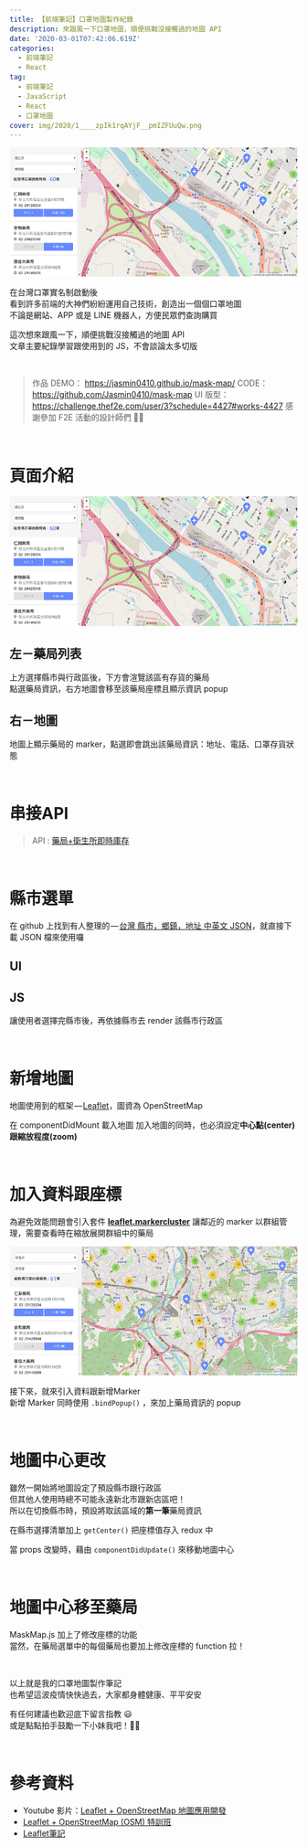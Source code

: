 ```yaml
---
title: 【前端筆記】口罩地圖製作紀錄
description: 來跟風一下口罩地圖，順便挑戰沒接觸過的地圖 API  
date: '2020-03-01T07:42:06.619Z'
categories: 
  - 前端筆記
  - React
tag:
  - 前端筆記
  - JavaScript
  - React
  - 口罩地圖
cover: img/2020/1____zpIk1rqAYjF__pmIZFUuQw.png
---
```


![口罩地圖](../img/2020/1____zpIk1rqAYjF__pmIZFUuQw.png)

在台灣口罩實名制啟動後  
看到許多前端的大神們紛紛運用自己技術，創造出一個個口罩地圖  
不論是網站、APP 或是 LINE 機器人，方便民眾們查詢購買

這次想來跟風一下，順便挑戰沒接觸過的地圖 API  
文章主要紀錄學習跟使用到的 JS，不會談論太多切版

<br>

>作品 DEMO：
https://jasmin0410.github.io/mask-map/
CODE：
https://github.com/Jasmin0410/mask-map
UI 版型：
https://challenge.thef2e.com/user/3?schedule=4427#works-4427
感謝參加 F2E 活動的設計師們 👏👏

<br>

# 頁面介紹
![口罩地圖](../img/2020/1____zpIk1rqAYjF__pmIZFUuQw.png)

## 左－藥局列表
上方選擇縣市與行政區後，下方會渲覽該區有存貨的藥局  
點選藥局資訊，右方地圖會移至該藥局座標且顯示資訊 popup

## 右－地圖
地圖上顯示藥局的 marker，點選即會跳出該藥局資訊：地址、電話、口罩存貨狀態

<br>

# 串接API

> API : [藥局+衛生所即時庫存](https://raw.githubusercontent.com/kiang/pharmacies/master/json/points.json?fbclid=IwAR0oowBRjj1goAMqtnugBiXMTMY8OCl14TGmgt3YDJi9w5BXs4VsfZQ9mDI)

<script src="https://gist.github.com/Jasmin0410/e3b3dbf665ae37a8e180e717ed2d1841.js"></script>

<br>

# 縣市選單
在 github 上找到有人整理的 — [台灣 縣市，鄉鎮，地址 中英文 JSON](https://github.com/donma/TaiwanAddressCityAreaRoadChineseEnglishJSON)，就直接下載 JSON 檔來使用囉

## UI 

<script src="https://gist.github.com/Jasmin0410/f9a35f7dfe91343fc5c0e56c4ac59d1c.js"></script>

## JS
讓使用者選擇完縣市後，再依據縣市去 render 該縣市行政區

<script src="https://gist.github.com/Jasmin0410/03073b469858a61b90919cf4be798124.js"></script>

<br>

# 新增地圖
地圖使用到的框架 — [Leaflet](https://leafletjs.com/)，圖資為 OpenStreetMap

在 componentDidMount 載入地圖
加入地圖的同時，也必須設定**中心點(center)**跟**縮放程度(zoom)**

<script src="https://gist.github.com/Jasmin0410/d77c91dceef42d0dbd9e17386e0ee4e4.js"></script>

<br>

# 加入資料跟座標

為避免效能問題會引入套件 [**leaflet.markercluster**](https://github.com/Leaflet/Leaflet.markercluster)
讓鄰近的 marker 以群組管理，需要查看時在縮放展開群組中的藥局

![讓鄰近的 marker 以群組管理](../img/2020/1__sFbw7Z3ou8kclptSVEOfRw.png)

接下來，就來引入資料跟新增Marker  
新增 Marker 同時使用 `.bindPopup()` ，來加上藥局資訊的 popup

<script src="https://gist.github.com/Jasmin0410/d77c91dceef42d0dbd9e17386e0ee4e4.js"></script>

<br>

# 地圖中心更改

雖然一開始將地圖設定了預設縣市跟行政區  
但其他人使用時總不可能永遠新北市跟新店區吧！  
所以在切換縣市時，預設將取該區域的**第一筆**藥局資訊

在縣市選擇清單加上 `getCenter()` 把座標值存入 redux 中

<script src="https://gist.github.com/Jasmin0410/4abc52dfc4125ef1177c806ecf25ae7f.js"></script>


當 props 改變時，藉由 `componentDidUpdate()` 來移動地圖中心

<script src="https://gist.github.com/Jasmin0410/f9a35f7dfe91343fc5c0e56c4ac59d1c.js"></script>

<br>

# 地圖中心移至藥局

MaskMap.js 加上了修改座標的功能  
當然，在藥局選單中的每個藥局也要加上修改座標的 function 拉！

<script src="https://gist.github.com/Jasmin0410/fee980af7697b9361ba5f47d4e0a4740.js"></script>

<br>

以上就是我的口罩地圖製作筆記  
也希望這波疫情快快過去，大家都身體健康、平平安安

有任何建議也歡迎底下留言指教 😃  
或是點點拍手鼓勵一下小妹我吧！👏👏


<br>
 
# 參考資料

*   Youtube 影片：[Leaflet + OpenStreetMap 地圖應用開發](https://www.youtube.com/watch?v=pUizu62dlnY)
*   [Leaflet + OpenStreetMap (OSM) 特訓班](https://quip.com/vdqYAiFHHkaV)
*   [Leaflet筆記](https://hackmd.io/@Eotones/SkOdJH4s4?type=view)